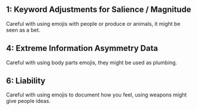 ## 1: Keyword Adjustments for Salience / Magnitude
Careful with using emojis with people or produce or animals, it might be seen as a bet.

## 4: Extreme Information Asymmetry Data
Careful with using body parts emojis, they might be used as plumbing.

## 6: Liability
Careful with using emojis to document how you feel, using weapons might give people ideas.
